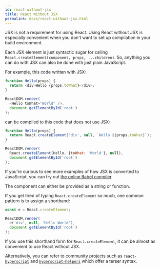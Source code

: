```yaml
---
id: react-without-jsx
title: React Without JSX
permalink: docs/react-without-jsx.html
---
```


JSX is not a requirement for using React. Using React without JSX is especially convenient when you don't want to set up compilation in your build environment.

Each JSX element is just syntactic sugar for calling `React.createElement(component, props, ...children)`. So, anything you can do with JSX can also be done with just plain JavaScript.

For example, this code written with JSX:

```js
function Hello(props) {
  return <div>Hello {props.toWhat}</div>;
}

ReactDOM.render(
  <Hello toWhat="World" />,
  document.getElementById('root')
);
```

can be compiled to this code that does not use JSX:

```js
function Hello(props) {
  return React.createElement('div', null, `Hello ${props.toWhat}`);
}

ReactDOM.render(
  React.createElement(Hello, {toWhat: 'World'}, null),
  document.getElementById('root')
);
```

If you're curious to see more examples of how JSX is converted to JavaScript, you can try out [the online Babel compiler](babel://jsx-simple-example).

The component can either be provided as a string or function.

If you get tired of typing `React.createElement` so much, one common pattern is to assign a shorthand:

```js
const e = React.createElement;

ReactDOM.render(
  e('div', null, 'Hello World'),
  document.getElementById('root')
);
```

If you use this shorthand form for `React.createElement`, it can be almost as convenient to use React without JSX.

Alternatively, you can refer to community projects such as [`react-hyperscript`](https://github.com/mlmorg/react-hyperscript) and [`hyperscript-helpers`](https://github.com/ohanhi/hyperscript-helpers) which offer a terser syntax.

